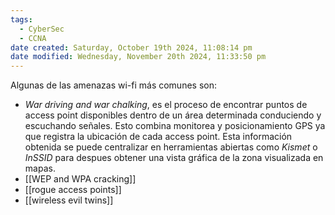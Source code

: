 ```yaml
---
tags:
  - CyberSec
  - CCNA
date created: Saturday, October 19th 2024, 11:08:14 pm
date modified: Wednesday, November 20th 2024, 11:33:50 pm
---
```

Algunas de las amenazas wi-fi más comunes son:
- *War driving and war chalking*, es el proceso de encontrar puntos de access point disponibles dentro de un área determinada conduciendo y escuchando señales. Esto combina monitorea y posicionamiento GPS ya que registra la ubicación de cada access point. Esta información obtenida se puede centralizar en herramientas abiertas como _Kismet_ o _InSSID_ para despues obtener una vista gráfica de la zona visualizada en mapas. 
- [[WEP and WPA cracking]] 
- [[rogue access points]]  
- [[wireless evil twins]] 